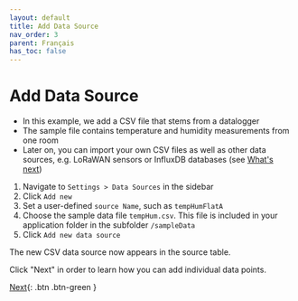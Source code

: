 ```yaml
---
layout: default
title: Add Data Source
nav_order: 3
parent: Français
has_toc: false
---
```


# Add Data Source
- In this example, we add a CSV file that stems from a datalogger
- The sample file contains temperature and humidity measurements from one room
- Later on, you can import your own CSV files as well as other data sources, e.g. LoRaWAN sensors or InfluxDB databases (see [What's next](https://hslu-ige-laes.github.io/lcm/docs/quickStartGuide/whatsNext/))


1. Navigate to `Settings > Data Sources` in the sidebar
1. Click `Add new`
1. Set a user-defined `source Name`, such as `tempHumFlatA`
1. Choose the sample data file `tempHum.csv`. This file is included in your application folder in the subfolder `/sampleData`
1. Click `Add new data source`

The new CSV data source now appears in the source table.

Click "Next" in order to learn how you can add individual data points.

[Next](https://hslu-ige-laes.github.io/lcm/docs/quickStartGuide/addDataPoints/){: .btn .btn-green }
